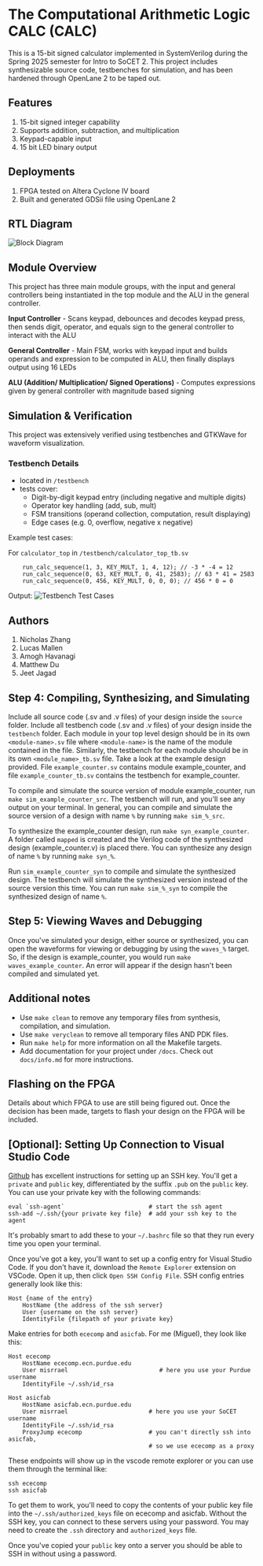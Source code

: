 # The Computational Arithmetic Logic CALC (CALC)

This is a 15-bit signed calculator implemented in SystemVerilog during the Spring 2025 semester for Intro to SoCET 2. This project includes synthesizable source code, testbenches for simulation, and has been hardened through OpenLane 2 to be taped out.

## Features
1. 15-bit signed integer capability
2. Supports addition, subtraction, and multiplication
3. Keypad-capable input
4. 15 bit LED binary output

## Deployments
1. FPGA tested on Altera Cyclone IV board
2. Built and generated GDSii file using OpenLane 2

## RTL Diagram
![Block Diagram](docs/CALC_block_diagram.png)

## Module Overview
This project has three main module groups, with the input and general controllers being instantiated in the top module and the ALU in the general controller.

**Input Controller** - Scans keypad, debounces and decodes keypad press, then sends digit, operator, and equals sign to the general controller to interact with the ALU

**General Controller** - Main FSM, works with keypad input and builds operands and expression to be computed in ALU, then finally displays output using 16 LEDs

**ALU (Addition/ Multiplication/ Signed Operations)** - Computes expressions given by general controller with magnitude based signing

## Simulation & Verification
This project was extensively verified using testbenches and GTKWave for waveform visualization.

### Testbench Details
- located in `/testbench`
- tests cover:
    - Digit-by-digit keypad entry (including negative and multiple digits)
    - Operator key handling (add, sub, mult)
    - FSM transitions (operand collection, computation, result displaying)
    - Edge cases (e.g. 0, overflow, negative x negative)
 
Example test cases:

For `calculator_top` in `/testbench/calculator_top_tb.sv`
```
    run_calc_sequence(1, 3, KEY_MULT, 1, 4, 12); // -3 * -4 = 12
    run_calc_sequence(0, 63, KEY_MULT, 0, 41, 2583); // 63 * 41 = 2583
    run_calc_sequence(0, 456, KEY_MULT, 0, 0, 0); // 456 * 0 = 0
```

Output:
![Testbench Test Cases](docs/calculator_top_tb_tests.png)

## Authors
1. Nicholas Zhang
2. Lucas Mallen
3. Amogh Havanagi
4. Matthew Du
5. Jeet Jagad

## Step 4: Compiling, Synthesizing, and Simulating

Include all source code (.sv and .v files) of your design inside the `source` folder. Include all testbench code (.sv and .v files) of your design inside the `testbench` folder. Each module in your top level design should be in its own `<module-name>.sv` file where `<module-name>` is the name of the module contained in the file. Similarly, the testbench for each module should be in its own `<module_name>_tb.sv` file. Take a look at the example design provided. File `example_counter.sv` contains module example_counter, and file `example_counter_tb.sv` contains the testbench for example_counter.

To compile and simulate the source version of module example_counter, run `make sim_example_counter_src`. The testbench will run, and you'll see any output on your terminal. In general, you can compile and simulate the source version of a design with name `%` by running `make sim_%_src`.

To synthesize the example_counter design, run `make syn_example_counter`. A folder called `mapped` is created and the Verilog code of the synthesized design (example_counter.v) is placed there. You can synthesize any design of name `%` by running `make syn_%`.

Run `sim_example_counter_syn` to compile and simulate the synthesized design. The testbench will simulate the synthesized version instead of the source version this time. You can run `make sim_%_syn` to compile the synthesized design of name `%`.

## Step 5: Viewing Waves and Debugging
Once you've simulated your design, either source or synthesized, you can open the waveforms for viewing or debugging by using the `waves_%` target. So, if the design is example_counter, you would run `make waves_example_counter`. An error will appear if the design hasn't been compiled and simulated yet.

## Additional notes
- Use `make clean` to remove any temporary files from synthesis, compilation, and simulation.
- Use `make veryclean` to remove all temporary files AND PDK files.
- Run `make help` for more information on all the Makefile targets.
- Add documentation for your project under `/docs`. Check out `docs/info.md` for more instructions.

## Flashing on the FPGA
Details about which FPGA to use are still being figured out. Once the decision has been made, targets to flash your design on the FPGA will be included.

## [Optional]: Setting Up Connection to Visual Studio Code
[Github](https://docs.github.com/en/authentication/connecting-to-github-with-ssh/generating-a-new-ssh-key-and-adding-it-to-the-ssh-agent) has excellent instructions for setting up an SSH key. You'll get a `private` and `public` key, differentiated by the suffix `.pub` on the `public` key. You can use your private key with the following commands:

```
eval `ssh-agent`                        # start the ssh agent
ssh-add ~/.ssh/{your private key file}  # add your ssh key to the agent
```

It's probably smart to add these to your `~/.bashrc` file so that they run every time you open your terminal.

Once you've got a key, you'll want to set up a config entry for Visual Studio Code. If you don't have it, download the `Remote Explorer` extension on VSCode. Open it up, then click `Open SSH Config File`. SSH config entries generally look like this:

```
Host {name of the entry}
    HostName {the address of the ssh server}
    User {username on the ssh server}
    IdentityFile {filepath of your private key}
```

Make entries for both `ececomp` and `asicfab`. For me (Miguel), they look like this:

```
Host ececomp
    HostName ececomp.ecn.purdue.edu
    User misrrael                          # here you use your Purdue username
    IdentityFile ~/.ssh/id_rsa

Host asicfab
    HostName asicfab.ecn.purdue.edu
    User misrrael                       # here you use your SoCET username
    IdentityFile ~/.ssh/id_rsa
    ProxyJump ececomp                   # you can't directly ssh into asicfab, 
                                        # so we use ececomp as a proxy 
```

These endpoints will show up in the vscode remote explorer or you can use them through the terminal like:

```
ssh ececomp
ssh asicfab
```

To get them to work, you'll need to copy the contents of your public key file into the `~/.ssh/authorized_keys` file on ececomp and asicfab. Without the SSH key, you can connect to these servers using your password. You may need to create the `.ssh` directory and `authorized_keys` file.

Once you've copied your `public` key onto a server you should be able to SSH in without using a password.
